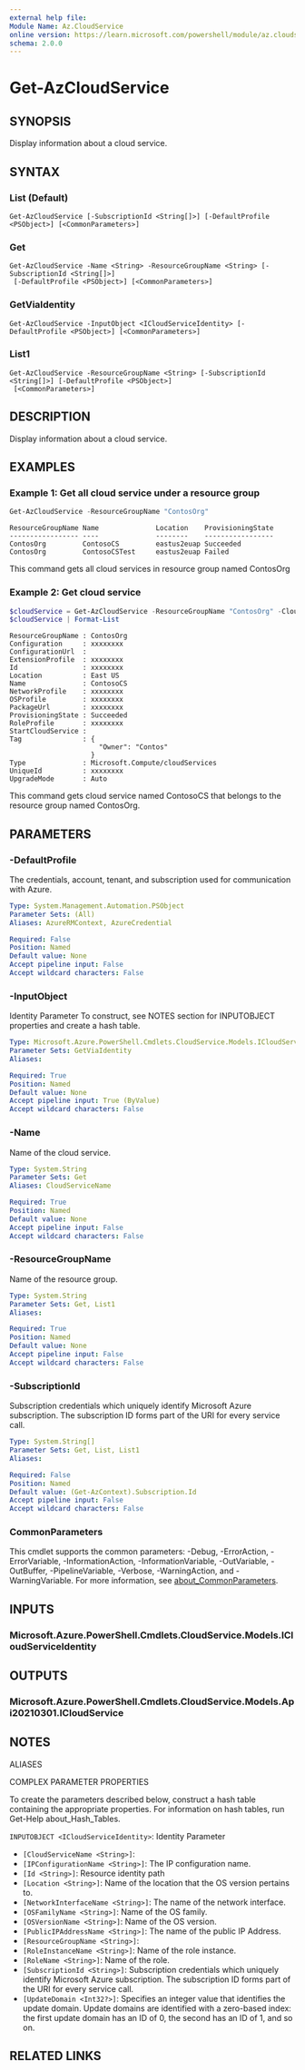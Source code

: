 ```yaml
---
external help file:
Module Name: Az.CloudService
online version: https://learn.microsoft.com/powershell/module/az.cloudservice/get-azcloudservice
schema: 2.0.0
---
```


# Get-AzCloudService

## SYNOPSIS
Display information about a cloud service.

## SYNTAX

### List (Default)
```
Get-AzCloudService [-SubscriptionId <String[]>] [-DefaultProfile <PSObject>] [<CommonParameters>]
```

### Get
```
Get-AzCloudService -Name <String> -ResourceGroupName <String> [-SubscriptionId <String[]>]
 [-DefaultProfile <PSObject>] [<CommonParameters>]
```

### GetViaIdentity
```
Get-AzCloudService -InputObject <ICloudServiceIdentity> [-DefaultProfile <PSObject>] [<CommonParameters>]
```

### List1
```
Get-AzCloudService -ResourceGroupName <String> [-SubscriptionId <String[]>] [-DefaultProfile <PSObject>]
 [<CommonParameters>]
```

## DESCRIPTION
Display information about a cloud service.

## EXAMPLES

### Example 1: Get all cloud service under a resource group
```powershell
Get-AzCloudService -ResourceGroupName "ContosOrg"
```

```output
ResourceGroupName Name              Location    ProvisioningState
----------------- ----              --------    -----------------
ContosOrg         ContosoCS         eastus2euap Succeeded
ContosOrg         ContosoCSTest     eastus2euap Failed
```

This command gets all cloud services in resource group named ContosOrg

### Example 2: Get cloud service
```powershell
$cloudService = Get-AzCloudService -ResourceGroupName "ContosOrg" -CloudServiceName "ContosoCS"
$cloudService | Format-List
```

```output
ResourceGroupName : ContosOrg
Configuration     : xxxxxxxx
ConfigurationUrl  :
ExtensionProfile  : xxxxxxxx
Id                : xxxxxxxx
Location          : East US
Name              : ContosoCS
NetworkProfile    : xxxxxxxx
OSProfile         : xxxxxxxx
PackageUrl        : xxxxxxxx
ProvisioningState : Succeeded
RoleProfile       : xxxxxxxx
StartCloudService :
Tag               : {
                      "Owner": "Contos"
                    }
Type              : Microsoft.Compute/cloudServices
UniqueId          : xxxxxxxx
UpgradeMode       : Auto
```

This command gets cloud service named ContosoCS that belongs to the resource group named ContosOrg.

## PARAMETERS

### -DefaultProfile
The credentials, account, tenant, and subscription used for communication with Azure.

```yaml
Type: System.Management.Automation.PSObject
Parameter Sets: (All)
Aliases: AzureRMContext, AzureCredential

Required: False
Position: Named
Default value: None
Accept pipeline input: False
Accept wildcard characters: False
```

### -InputObject
Identity Parameter
To construct, see NOTES section for INPUTOBJECT properties and create a hash table.

```yaml
Type: Microsoft.Azure.PowerShell.Cmdlets.CloudService.Models.ICloudServiceIdentity
Parameter Sets: GetViaIdentity
Aliases:

Required: True
Position: Named
Default value: None
Accept pipeline input: True (ByValue)
Accept wildcard characters: False
```

### -Name
Name of the cloud service.

```yaml
Type: System.String
Parameter Sets: Get
Aliases: CloudServiceName

Required: True
Position: Named
Default value: None
Accept pipeline input: False
Accept wildcard characters: False
```

### -ResourceGroupName
Name of the resource group.

```yaml
Type: System.String
Parameter Sets: Get, List1
Aliases:

Required: True
Position: Named
Default value: None
Accept pipeline input: False
Accept wildcard characters: False
```

### -SubscriptionId
Subscription credentials which uniquely identify Microsoft Azure subscription.
The subscription ID forms part of the URI for every service call.

```yaml
Type: System.String[]
Parameter Sets: Get, List, List1
Aliases:

Required: False
Position: Named
Default value: (Get-AzContext).Subscription.Id
Accept pipeline input: False
Accept wildcard characters: False
```

### CommonParameters
This cmdlet supports the common parameters: -Debug, -ErrorAction, -ErrorVariable, -InformationAction, -InformationVariable, -OutVariable, -OutBuffer, -PipelineVariable, -Verbose, -WarningAction, and -WarningVariable. For more information, see [about_CommonParameters](http://go.microsoft.com/fwlink/?LinkID=113216).

## INPUTS

### Microsoft.Azure.PowerShell.Cmdlets.CloudService.Models.ICloudServiceIdentity

## OUTPUTS

### Microsoft.Azure.PowerShell.Cmdlets.CloudService.Models.Api20210301.ICloudService

## NOTES

ALIASES

COMPLEX PARAMETER PROPERTIES

To create the parameters described below, construct a hash table containing the appropriate properties. For information on hash tables, run Get-Help about_Hash_Tables.


`INPUTOBJECT <ICloudServiceIdentity>`: Identity Parameter
  - `[CloudServiceName <String>]`: 
  - `[IPConfigurationName <String>]`: The IP configuration name.
  - `[Id <String>]`: Resource identity path
  - `[Location <String>]`: Name of the location that the OS version pertains to.
  - `[NetworkInterfaceName <String>]`: The name of the network interface.
  - `[OSFamilyName <String>]`: Name of the OS family.
  - `[OSVersionName <String>]`: Name of the OS version.
  - `[PublicIPAddressName <String>]`: The name of the public IP Address.
  - `[ResourceGroupName <String>]`: 
  - `[RoleInstanceName <String>]`: Name of the role instance.
  - `[RoleName <String>]`: Name of the role.
  - `[SubscriptionId <String>]`: Subscription credentials which uniquely identify Microsoft Azure subscription. The subscription ID forms part of the URI for every service call.
  - `[UpdateDomain <Int32?>]`: Specifies an integer value that identifies the update domain. Update domains are identified with a zero-based index: the first update domain has an ID of 0, the second has an ID of 1, and so on.

## RELATED LINKS

